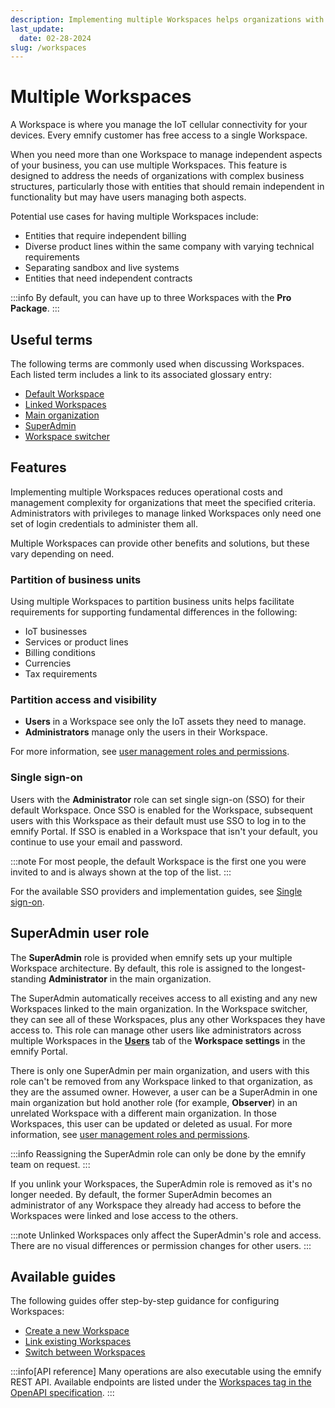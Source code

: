 ```yaml
---
description: Implementing multiple Workspaces helps organizations with complex business structures manage entities in the emnify Portal
last_update:
  date: 02-28-2024
slug: /workspaces
---
```


# Multiple Workspaces

A Workspace is where you manage the IoT cellular connectivity for your devices.
Every emnify customer has free access to a single Workspace.

When you need more than one Workspace to manage independent aspects of your business, you can use multiple Workspaces.
This feature is designed to address the needs of organizations with complex business structures, particularly those with entities that should remain independent in functionality but may have users managing both aspects.

Potential use cases for having multiple Workspaces include:

- Entities that require independent billing
- Diverse product lines within the same company with varying technical requirements
- Separating sandbox and live systems
- Entities that need independent contracts

:::info
By default, you can have up to three Workspaces with the **Pro Package**.
:::

## Useful terms

The following terms are commonly used when discussing Workspaces.
Each listed term includes a link to its associated glossary entry:

- [Default Workspace](/glossary#default-workspace)
- [Linked Workspaces](/glossary#linked-workspaces)
- [Main organization](/glossary#main-organization)
- [SuperAdmin](#superadmin-user-role)
- [Workspace switcher](/glossary#workspace-switcher)

## Features

Implementing multiple Workspaces reduces operational costs and management complexity for organizations that meet the specified criteria.
Administrators with privileges to manage linked Workspaces only need one set of login credentials to administer them all.

Multiple Workspaces can provide other benefits and solutions, but these vary depending on need.

### Partition of business units

Using multiple Workspaces to partition business units helps facilitate requirements for supporting fundamental differences in the following:

- IoT businesses
- Services or product lines
- Billing conditions
- Currencies
- Tax requirements

### Partition access and visibility

- **Users** in a Workspace see only the IoT assets they need to manage.
- **Administrators** manage only the users in their Workspace.

For more information, see [user management roles and permissions](/portal/roles#user-management).

### Single sign-on

Users with the **Administrator** role can set single sign-on (SSO) for their default Workspace.
Once SSO is enabled for the Workspace, subsequent users with this Workspace as their default must use SSO to log in to the emnify Portal.
If SSO is enabled in a Workspace that isn't your default, you continue to use your email and password.

:::note
For most people, the default Workspace is the first one you were invited to and is always shown at the top of the list.
:::

For the available SSO providers and implementation guides, see [Single sign-on](/sso).

## SuperAdmin user role

The **SuperAdmin** role is provided when emnify sets up your multiple Workspace architecture.
By default, this role is assigned to the longest-standing **Administrator** in the main organization.

The SuperAdmin automatically receives access to all existing and any new Workspaces linked to the main organization.
In the Workspace switcher, they can see all of these Workspaces, plus any other Workspaces they have access to.
This role can manage other users like administrators across multiple Workspaces in the [**Users**](https://portal.emnify.com/organisation-settings/users) tab of the **Workspace settings** in the emnify Portal.

There is only one SuperAdmin per main organization, and users with this role can't be removed from any Workspace linked to that organization, as they are the assumed owner.
However, a user can be a SuperAdmin in one main organization but hold another role (for example, **Observer**) in an unrelated Workspace with a different main organization.
In those Workspaces, this user can be updated or deleted as usual.
For more information, see [user management roles and permissions](/portal/roles#user-management).

:::info
Reassigning the SuperAdmin role can only be done by the emnify team on request.
:::

If you unlink your Workspaces, the SuperAdmin role is removed as it's no longer needed.
By default, the former SuperAdmin becomes an administrator of any Workspace they already had access to before the Workspaces were linked and lose access to the others.

:::note
Unlinked Workspaces only affect the SuperAdmin's role and access.
There are no visual differences or permission changes for other users.
:::

## Available guides

The following guides offer step-by-step guidance for configuring Workspaces:

- [Create a new Workspace](/workspaces/create)
- [Link existing Workspaces](/workspaces/link)
- [Switch between Workspaces](/workspaces/switch)

:::info[API reference]
Many operations are also executable using the emnify REST API.
Available endpoints are listed under the [Workspaces tag in the OpenAPI specification](https://cdn.emnify.net/api/doc/swagger.html#/Workspaces).
:::

